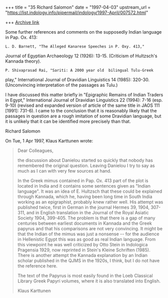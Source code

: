+++
title = "35 Richard Salomon"
date = "1997-04-03"
upstream_url = "https://list.indology.info/pipermail/indology/1997-April/007572.html"

+++
[Archive link](https://list.indology.info/pipermail/indology/1997-April/007572.html)

Some further references and comments on the supposedly Indian language in
Pap. Ox. 413:

	L. D. Barnett, "The Alleged Kanarese Speeches in P. Oxy. 413,"
Journal of Egyptian Archaeology  12 (1926): 13-15. (Criticism of
Hultzsch's Kannada theory).

	P. Shivaprasad Rai, "Sariti: A 2000 year old  bilingual Tulu-Greek
play," International Journal of Dravidian Linguistics 14 (1985): 320-30.
(Unconvincing interpretation of the passages as Tulu.)

I have discussed this matter briefly in "Epigraphic Remains of Indian
Traders in Egypt," International Journal of Dravidian Linguistics 22
(1994): 7-16 (esp. 9-10) (revised and expanded version of article of
the same title in JAOS 111 [1991]: 731-6).  I came to the conclusion that
it is reasonably likely that the passages in question are a rough
imitation of some Dravidian language, but it is unlikely that it can be
identified more precisely than that.  

Richard Salomon


On Tue, 1 Apr 1997, Klaus Karttunen wrote:

> Dear Colleagues,
> 
> the discussion about Danielou started so quickly that nobody has 
> remembered the original question. Leaving Danielou I try to say as much 
> as I can with very few sources at hand.
> 
> In the Greek mimus contained in Pap. Ox. 413 part of the plot is located 
> in India and it contains some sentences given as "Indian language". It 
> was an idea of E. Hultzsch that these could be explained through 
> Kannada, which he, having been long time in South India  working as an 
> epigraphist, probably knew rather well. His attempt was published twice, 
> first in German in the journal Hermes 39, 1904, 307-311, and in English 
> translation in the Journal of the Royal Asiatic Society 1904, 399-405. 
> The problem is that there is a gap of many centuries between earliest 
> documents in Kannada and the Greek papyrus and that his comparisons are 
> not very convincing. It might be that the Indian of the mimus was just a 
> nonsense -- for the audience in Hellenistic Egypt this was as good as 
> real Indian language. From this viewpoint he was well criticized by Otto 
> Stein in Indologica Pragensia 1929, now reprinted in Stein's Kleine 
> Schriften (1985). There is another attempt the Kannada explanation by an 
> Indian scholar published in the QJMS in the 1920s, I think, but I do not 
> have the reference here.
> 
> The text of the Papyrus is most easily found in the Loeb Classical 
> Library Greek Papyri volumes, where it is also translated into English.
> 
> Klaus Karttunen
> 
> 
> 






